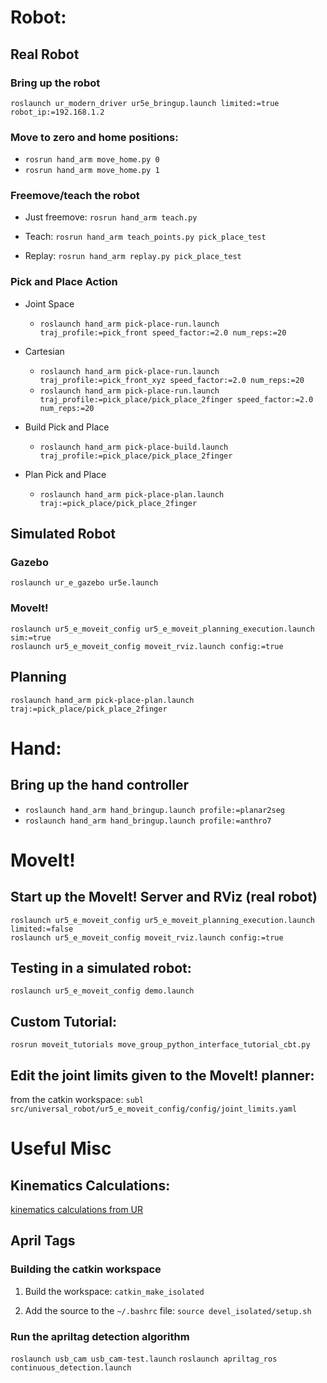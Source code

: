 # Robot:

## Real Robot
### Bring up the robot
`roslaunch ur_modern_driver ur5e_bringup.launch limited:=true robot_ip:=192.168.1.2`


### Move to zero and home positions:
- `rosrun hand_arm move_home.py 0`
- `rosrun hand_arm move_home.py 1`


### Freemove/teach the robot
- Just freemove: `rosrun hand_arm teach.py`

- Teach: `rosrun hand_arm teach_points.py pick_place_test`

- Replay: `rosrun hand_arm replay.py pick_place_test`



### Pick and Place Action
- Joint Space
	- `roslaunch hand_arm pick-place-run.launch traj_profile:=pick_front speed_factor:=2.0 num_reps:=20`

- Cartesian
	- `roslaunch hand_arm pick-place-run.launch traj_profile:=pick_front_xyz speed_factor:=2.0 num_reps:=20`
	- `roslaunch hand_arm pick-place-run.launch traj_profile:=pick_place/pick_place_2finger speed_factor:=2.0 num_reps:=20`


- Build Pick and Place
	- `roslaunch hand_arm pick-place-build.launch traj_profile:=pick_place/pick_place_2finger`

- Plan Pick and Place
	- `roslaunch hand_arm pick-place-plan.launch traj:=pick_place/pick_place_2finger`


## Simulated Robot
### Gazebo
`roslaunch ur_e_gazebo ur5e.launch`

### MoveIt!
```
roslaunch ur5_e_moveit_config ur5_e_moveit_planning_execution.launch sim:=true
roslaunch ur5_e_moveit_config moveit_rviz.launch config:=true
```


## Planning
`roslaunch hand_arm pick-place-plan.launch traj:=pick_place/pick_place_2finger`



# Hand:
## Bring up the hand controller
- `roslaunch hand_arm hand_bringup.launch profile:=planar2seg`
- `roslaunch hand_arm hand_bringup.launch profile:=anthro7`



# MoveIt!
## Start up the MoveIt! Server and RViz (real robot)
```
roslaunch ur5_e_moveit_config ur5_e_moveit_planning_execution.launch limited:=false
roslaunch ur5_e_moveit_config moveit_rviz.launch config:=true
```


## Testing in a simulated robot:
`roslaunch ur5_e_moveit_config demo.launch`


## Custom Tutorial:
`rosrun moveit_tutorials move_group_python_interface_tutorial_cbt.py`


## Edit the joint limits given to the MoveIt! planner:
from the catkin workspace:
	`subl src/universal_robot/ur5_e_moveit_config/config/joint_limits.yaml`







# Useful Misc

## Kinematics Calculations:
[kinematics calculations from UR](https://www.universal-robots.com/how-tos-and-faqs/faq/ur-faq/parameters-for-calculations-of-kinematics-and-dynamics-45257)


## April Tags

### Building the catkin workspace
1. Build the workspace: `catkin_make_isolated`

2. Add the source to the `~/.bashrc` file: `source devel_isolated/setup.sh`

### Run the apriltag detection algorithm
`roslaunch usb_cam usb_cam-test.launch`
`roslaunch apriltag_ros continuous_detection.launch`
